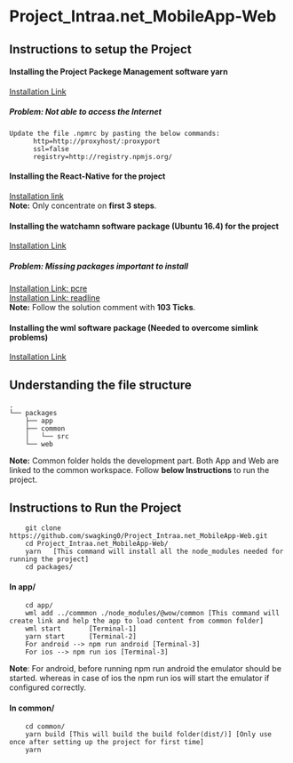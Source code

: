 # Project_Intraa.net_MobileApp-Web

## Instructions to setup the Project
#### Installing the Project Packege Management software yarn
   [Installation Link](https://websiteforstudents.com/how-to-install-yarn-packege-management-on-ubuntu-16-04-18-04-18-10/)
##### Problem: Not able to access the Internet
    Update the file .npmrc by pasting the below commands:
          http=http://proxyhost/:proxyport
          ssl=false
          registry=http://registry.npmjs.org/
#### Installing the React-Native for the project
   [Installation link](https://code.likeagirl.io/say-hello-world-using-react-native-in-linux-15955986bc44) <br />
    __Note:__ Only concentrate on __first 3 steps__.

#### Installing the watchamn software package (Ubuntu 16.4) for the project
   [Installation Link](https://medium.com/@vonchristian/how-to-setup-watchman-on-ubuntu-16-04-53196cc0227c)
##### Problem: Missing packages important to install
   [Installation Link: pcre](http://www.linuxfromscratch.org/blfs/view/svn/general/pcre.html) <br />
   [Installation Link: readline](https://stackoverflow.com/questions/23085076/readline-readline-h-file-not-found) <br />
   __Note:__ Follow the solution comment with __103 Ticks__.
   
#### Installing the wml software package (Needed to overcome simlink problems)
   [Installation Link](https://github.com/wix/wml/)
   
## Understanding the file structure
```
.
└── packages
    ├── app 
    ├── common 
    │   └── src 
    └── web 
```
__Note:__ Common folder holds the development part. Both App and Web are linked to the common workspace. Follow __below Instructions__ to run the project.
## Instructions to Run the Project
        git clone https://github.com/swagking0/Project_Intraa.net_MobileApp-Web.git
        cd Project_Intraa.net_MobileApp-Web/
        yarn   [This command will install all the node_modules needed for running the project]
        cd packages/
 #### In app/
        cd app/
        wml add ../commmon ./node_modules/@wow/common [This command will create link and help the app to load content from common folder]
        wml start       [Terminal-1]
        yarn start      [Terminal-2]
        For android --> npm run android [Terminal-3]
        For ios --> npm run ios [Terminal-3]
  __Note__: For android, before running npm run android the emulator should be started. whereas in case of ios the npm run ios will start the emulator if configured correctly.
#### In common/
        cd common/
        yarn build [This will build the build folder(dist/)] [Only use once after setting up the project for first time]
        yarn 
        
        
        
